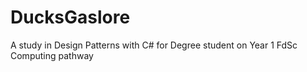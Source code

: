 # DucksGaslore
A study in Design Patterns with C# for Degree student on Year 1 FdSc Computing pathway
